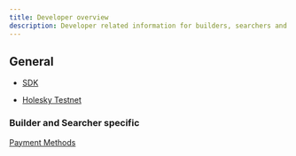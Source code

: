 ```yaml
---
title: Developer overview
description: Developer related information for builders, searchers and intergrators.
---
```


## General

- [SDK](./sdk.md)

- [Holesky Testnet](./testnet.md)

### Builder and Searcher specific

[Payment Methods](../Learning/payment-methods.md)
